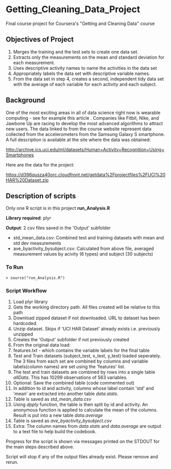 # Getting_Cleaning_Data_Project
Final course project for Coursera's "Getting and Cleaning Data" course

## Objectives of Project
1. Merges the training and the test sets to create one data set.
2. Extracts only the measurements on the mean and standard deviation for each measurement.
3. Uses descriptive activity names to name the activities in the data set
4. Appropriately labels the data set with descriptive variable names.
5. From the data set in step 4, creates a second, independent tidy data set with the average of each variable for each activity and each subject.

## Background
One of the most exciting areas in all of data science right now is wearable computing - see for example this article . Companies
like Fitbit, Nike, and Jawbone Up are racing to develop the most advanced algorithms to attract new users. The data linked to from
the course website represent data collected from the accelerometers from the Samsung Galaxy S smartphone. A full description is 
available at the site where the data was obtained:

http://archive.ics.uci.edu/ml/datasets/Human+Activity+Recognition+Using+Smartphones

Here are the data for the project:

https://d396qusza40orc.cloudfront.net/getdata%2Fprojectfiles%2FUCI%20HAR%20Dataset.zip 

## Description of scripts

Only one R script is in this project **run_Analysis.R**

**Library required**: plyr

**Output**: 2 csv files saved in the 'Output' subfolder
  - std_mean_data.csv: Combined test and training datasets with mean and 
    std dev measurements
  - ave_byactivity_bysubject.csv: Calculated from above file, averaged
    measurement values by acivity (6 types) and subject (30 subjects)

### To Run
```
> source("run_Analysis.R")
```

### Script Workflow
1. Load plyr library
2. Gets the working directory path. All files created will be relative to this path
3. Download zipped dataset if not downloaded. URL to dataset has been hardcoded. 
4. Unzip dataset. Skips if 'UCI HAR Dataset' already exists i.e. previously unzipped
5. Creates the 'Output' subfolder if not previously created
6. From the original data load:
  1. features.txt - which contains the variable labels for the final table
  2. Test and Train datasets (subject_test, x_test, y_test) loaded seperately. The 3 files from each set are combined by columns and variable labels(column names) are set using the 'features' list.
7. The test and train datasets are combined by rows into a single table *allData*. This has 10299 observations of 563 variables.
8. Optional: Save the combined table (code commented out)
9. In addition to id and activity, columns whose label contain 'std' and 'mean' are extracted into another table *data.stats*.
10. Table is saved as *std_mean_data.csv*
11. Using *dpply* function, the table is then split by id and activity. An anonymous function is applied to calculate the mean of the columns. Result is put into a new table *data.average*
12. Table is saved as *ave_byactivity_bysubject.csv*
13. Extra: The column names from *data.stats* and *data.average* are output to a text file to help build the codebook.

Progress for the script is shown via messages printed on the STDOUT for the main steps described above. 

Script will stop if any of the output files already exist. Please remove and rerun.
